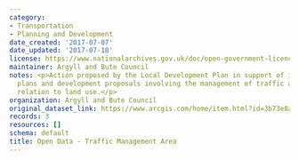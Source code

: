 ```yaml
---
category:
- Transportation
- Planning and Development
date_created: '2017-07-07'
date_updated: '2017-07-18'
license: https://www.nationalarchives.gov.uk/doc/open-government-licence/version/3/
maintainer: Argyll and Bute Council
notes: <p>Action proposed by the Local Development Plan in support of its settlement
  plans and development proposals involving the management of traffic and access in
  relation to land use.</p>
organization: Argyll and Bute Council
original_dataset_link: https://www.arcgis.com/home/item.html?id=3b73e8a6bda14a1492c89523103bbc35
records: 3
resources: []
schema: default
title: Open Data - Traffic Management Area
---
```

